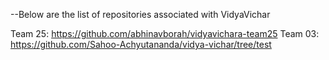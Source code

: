--Below are the list of repositories associated with VidyaVichar

Team 25: https://github.com/abhinavborah/vidyavichara-team25
Team 03: https://github.com/Sahoo-Achyutananda/vidya-vichar/tree/test
